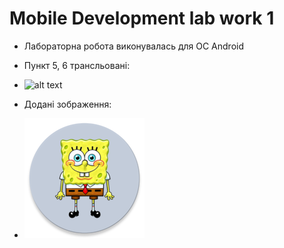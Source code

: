 # Mobile Development lab work 1

* Лабораторна робота виконувалась для ОС Android

* Пункт 5, 6 трансльовані:
 * ![alt text](https://github.com/andriyPro100/image/blob/main/5.PNG?raw=true)
* Додані зображення:
 * ![alt text](https://github.com/andriyPro100/MD_l1/blob/master/app/src/main/res/mipmap-xxxhdpi/ic_launcher_round.png?raw=true)
